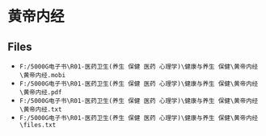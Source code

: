 # 黄帝内经

## Files

- `F:/5000G电子书\R01-医药卫生(养生 保健 医药 心理学)\健康与养生 保健\黄帝内经\黄帝内经.mobi`
- `F:/5000G电子书\R01-医药卫生(养生 保健 医药 心理学)\健康与养生 保健\黄帝内经\黄帝内经.pdf`
- `F:/5000G电子书\R01-医药卫生(养生 保健 医药 心理学)\健康与养生 保健\黄帝内经\黄帝内经.txt`
- `F:/5000G电子书\R01-医药卫生(养生 保健 医药 心理学)\健康与养生 保健\黄帝内经\files.txt`
